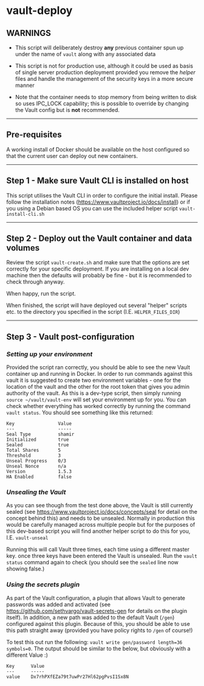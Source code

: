 # vault-deploy

## WARNINGS
- This script will deliberately destroy **any** previous container spun up under the name of `vault` along with any associated data

- This script is not for production use, although it could be used as basis of single server production deployment provided you remove the *helper* files and handle the management of the
security keys in a more secure manner

- Note that the container needs to stop memory from being written to disk so uses IPC_LOCK capability; this is possible to override by changing the Vault config but is **not** recommended.
___
## Pre-requisites
A working install of Docker should be available on the host configured so that the current user can deploy out new containers.

___
## Step 1 - Make sure Vault CLI is installed on host
This script utilises the Vault CLI in order to configure the initial install. Please follow the installation notes (https://www.vaultproject.io/docs/install) or if you using a Debian based OS you can use the included helper script `vault-install-cli.sh`

___
## Step 2 - Deploy out the Vault container and data volumes
Review the script `vault-create.sh` and make sure that the options are set correctly for your specific deployment. If you are installing on a local dev machine then the defaults will probably be fine - but it is recommended to check through anyway.

When happy, run the script.

When finished, the script will have deployed out several "helper" scripts etc. to the directory you specified in the script (I.E. `HELPER_FILES_DIR`)

___
## Step 3 -  Vault post-configuration
### *Setting up your environment*
Provided the script ran correctly, you should be able to see the new Vault container up and running in Docker. In order to run commands against this vault it is suggested to create two environment variables - one for the location of the vault and the other for the root token that gives you admin authority of the vault. 
As this is a dev-type script, then simply running `source ~/vault/vault-env` will set your environment up for you. You can check whether everything has worked correctly by running the command `vault status`. You should see something like this returned:
```
Key                Value
---                -----
Seal Type          shamir
Initialized        true
Sealed             true
Total Shares       5
Threshold          3
Unseal Progress    0/3
Unseal Nonce       n/a
Version            1.5.3
HA Enabled         false
```

### *Unsealing the Vault*
As you can see though from the test done above, the Vault is still currently sealed (see https://www.vaultproject.io/docs/concepts/seal for detail on the concept behind this) and needs to be unsealed. Normally in production this would be carefully managed across multiple people but for the purposes of this dev-based script you will find another helper script to do this for you, I.E. `vault-unseal`

Running this will call Vault three times, each time using a different master key. once three keys have been entered the Vault is unsealed. Run the `vault status` command again to check (you should see the `sealed` line now showing false.)

### *Using the secrets plugin*
As part of the Vault configuration, a plugin that allows Vault to generate passwords was added and activated (see https://github.com/sethvargo/vault-secrets-gen for details on the plugin itself). In addition, a new path was added to the default Vault (`/gen`) configured against this plugin. Because of this, you should be able to use this path straight away (provided you have policy rights to `/gen` of course!)

To test this out run the following: `vault write gen/password length=36 symbols=0`. The output should be similar to the below, but obviously with a different Value :)
```
Key      Value
---      -----
value    Dx7rhPXfEZa79t7uwPr27Hl62pgPvsI1Sx8N
```
